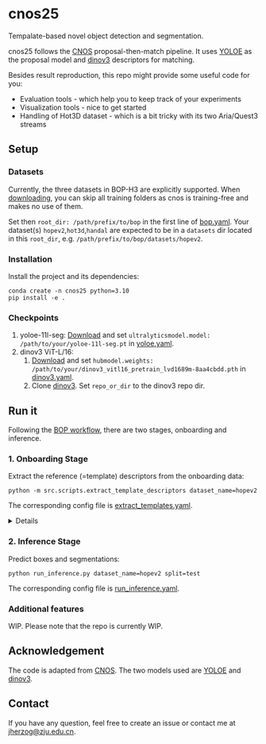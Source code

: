 # cnos25
Tempalate-based novel object detection and segmentation.

cnos25 follows the [CNOS](https://github.com/nv-nguyen/cnos/) proposal-then-match pipeline.
It uses 
[YOLOE](https://github.com/THU-MIG/yoloe/) as the proposal model and 
[dinov3](https://github.com/facebookresearch/dinov3/) descriptors for matching.

Besides result reproduction, this repo might provide some useful code for you:
* Evaluation tools - which help you to keep track of your experiments
* Visualization tools - nice to get started
* Handling of Hot3D dataset  - which is a bit tricky with its two Aria/Quest3 streams

## Setup
### Datasets
Currently, the three datasets in BOP-H3 are explicitly supported.
When [downloading](https://bop.felk.cvut.cz/datasets/), you can skip all training folders as cnos is training-free and makes no use of them.

Set then `root_dir: /path/prefix/to/bop` in the first line of [bop.yaml](configs/data/bop.yaml). Your dataset(s) `hopev2`,`hot3d`,`handal` are expected to be in a `datasets` dir located in this `root_dir`,
e.g. `/path/prefix/to/bop/datasets/hopev2`.


### Installation
Install the project and its dependencies:
```commandline
conda create -n cnos25 python=3.10
pip install -e .
```

### Checkpoints
1. yoloe-11l-seg:
[Download](https://github.com/ultralytics/assets/releases/download/v8.3.0/yoloe-11l-seg.pt) and set `ultralyticsmodel.model: /path/to/your/yoloe-11l-seg.pt` in [yoloe.yaml](configs/model/proposal/yoloe.yaml).
2. dinov3 ViT-L/16:
   1. [Download](https://ai.meta.com/resources/models-and-libraries/dinov3-downloads/) and set `hubmodel.weights: /path/to/your/dinov3_vitl16_pretrain_lvd1689m-8aa4cbdd.pth` in [dinov3.yaml](configs/model/descriptor/dinov3.yaml). 
   2. Clone [dinov3](https://github.com/facebookresearch/dinov3). Set `repo_or_dir` to the dinov3 repo dir.  

## Run it
Following the [BOP workflow](https://bop.felk.cvut.cz/static/img/6d_object_pose_estimation.jpg), there are two stages,
onboarding and inference.

###  1. Onboarding Stage
Extract the reference (=template) descriptors from the onboarding data:
```commandline
python -m src.scripts.extract_template_descriptors dataset_name=hopev2
```
The corresponding config file is [extract_templates.yaml](configs/extract_templates.yaml).

<details><summary>Details</summary>
Descriptors are stored by default in a folder called `descriptors` created in `onboarding_static` of the selected dataset. 
</details>

### 2. Inference Stage
Predict boxes and segmentations: 
```commandline
python run_inference.py dataset_name=hopev2 split=test
```
The corresponding config file is [run_inference.yaml](configs/run_inference.yaml).

### Additional features
WIP. Please note that the repo is currently WIP.

## Acknowledgement
The code is adapted from [CNOS](https://github.com/nv-nguyen/cnos/). The two models used are
[YOLOE](https://github.com/THU-MIG/yoloe/) and [dinov3](https://github.com/facebookresearch/dinov3/).

## Contact
If you have any question, feel free to create an issue or contact me at jherzog@zju.edu.cn.
